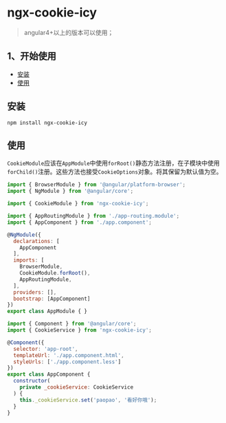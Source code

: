 # ngx-cookie-icy
> angular4+以上的版本可以使用；

## 1、开始使用
  - <a href="#install">安装</a>
  - <a href="#use">使用</a>


## <a name="install">安装</a>

```
npm install ngx-cookie-icy
```

## <a name="use">使用</a>

``CookieModule``应该在``AppModule``中使用``forRoot()``静态方法注册，在子模块中使用``forChild()``注册。这些方法也接受``CookieOptions``对象。将其保留为默认值为空。

```javascript
import { BrowserModule } from '@angular/platform-browser';
import { NgModule } from '@angular/core';

import { CookieModule } from 'ngx-cookie-icy';

import { AppRoutingModule } from './app-routing.module';
import { AppComponent } from './app.component';

@NgModule({
  declarations: [
    AppComponent
  ],
  imports: [
    BrowserModule,
    CookieModule.forRoot(),
    AppRoutingModule,
  ],
  providers: [],
  bootstrap: [AppComponent]
})
export class AppModule { }
```

```javascript
import { Component } from '@angular/core';
import { CookieService } from 'ngx-cookie-icy';

@Component({
  selector: 'app-root',
  templateUrl: './app.component.html',
  styleUrls: ['./app.component.less']
})
export class AppComponent {
  constructor(
    private _cookieService: CookieService
  ) {
    this._cookieService.set('paopao', '看好你哦');
  }
}
```
